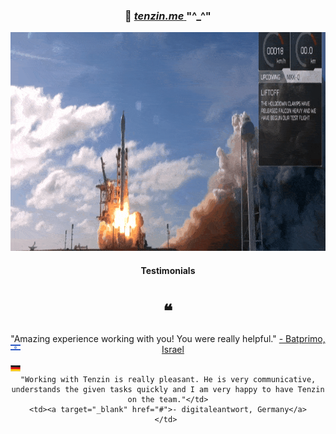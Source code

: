 <!-- ### Hi there 👋

### “love the life you live. live the life you love.” :blush:  -->

<div align="center">
 
  ###  :vulcan_salute:   <a target="_blank" rel="noopener noreferrer" href="https://gyurmey.dev/">  **_tenzin.me_**   </a> "^_^"

<!-- </div> -->
<!-- <br/> -->
<!-- <div align="center"> -->

<!-- <img src="./ninja.gif" alt="naruto"   > -->
<img src="./rocket.gif" alt="loading" width="100%" height="350px" >

<p align="center">
  <!-- <img width="48%" src="https://github-readme-stats.vercel.app/api?username=gyurmey&show_icons=true&theme=tokyonight" /> -->
</p>
 <!-- <img width="48%" src="https://github-readme-streak-stats.herokuapp.com/?user=gyurmey&theme=tokyonight" /> -->
<h4 align="center">Testimonials</h4>
<h1 align="center">❝</h1> 

<!--
<table>
  <tr>
    <th>Message</th>
    <th>Author</th>
  </tr>
  <tr>
    <td>
    "He worked project oriented and independent according to specifications and learned the process workflow (research and conception, logic design, layout design, programming). Tenzin Gyurmey was always friendly and courteous to his colleagues. He fulfilled all tasks reliably and to our complete satisfaction. We thank him for the work at Rapidfacture and wish Tenzin Gyurmey a good start in his professional life. We would be happy to welcome Mr. Tenzin Gyurmey to our company again."</td>
    <td><a target="_blank" href="#">- Felix Furtmayr, CEO, Rapidfacture GmbH</a></td> -->

  </tr> 

  <tr>
    <td>
    "Amazing experience working with you! You were really helpful."</td>
    <td><a target="_blank" href="#">- Batprimo, Israel</a>
<img align="left"  width="16px" src="./israel.png" />
    </td> 
  </tr> 
<br/>
<br/>
  
  <tr>
<img align="left"  width="16px" src="./german.jpg" />
    <td>

    "Working with Tenzin is really pleasant. He is very communicative, understands the given tasks quickly and I am very happy to have Tenzin on the team."</td>
    <td><a target="_blank" href="#">- digitaleantwort, Germany</a>
    </td> 
  </tr> 
  
  
</table>  
<!-- 
[![Gyurmey's github stats](https://github-readme-stats.vercel.app/api?username=gyurmey&theme=blue-green)](https://github.com/gyurmey/github-readme-stats) -->

<!-- [![Sparkline](https://stars.medv.io/Naereen/badges.svg)](https://stars.medv.io/Naereen/badges) -->

<!-- [![Sparkline](https://stars.medv.io/gyurmey/badges.svg)](https://stars.medv.io/gyurmey/badges) -->

<!-- [![Gyurmey's top languages](https://github-readme-stats.vercel.app/api/top-langs/?username=gyurmey&theme=blue-green)](https://github.com/gyurmey/github-readme-stats) -->

<!--
[![Gyurmey's github streak](https://github-readme-streak-stats.herokuapp.com/?user=gyurmey&theme=blue-green)](https://github.com/gyurmey/github-readme-streak-stats) -->

</div>
<!-- width="900px" height="200px"  -->

<!--
<br />

### hii:

<img align="left"  width="16px" src="https://raw.githubusercontent.com/github/explore/80688e429a7d4ef2fca1e82350fe8e3517d3494d/topics/react/react.png" />
<img align="left"  width="16px" src="https://raw.githubusercontent.com/github/explore/80688e429a7d4ef2fca1e82350fe8e3517d3494d/topics/vue/vue.png" />
<img align="left"  width="16px" src="https://raw.githubusercontent.com/github/explore/80688e429a7d4ef2fca1e82350fe8e3517d3494d/topics/angular/angular.png" />
<img align="left" width="16px" src="https://raw.githubusercontent.com/github/explore/80688e429a7d4ef2fca1e82350fe8e3517d3494d/topics/javascript/javascript.png" />
<img align="left" width="16px" src="https://raw.githubusercontent.com/github/explore/80688e429a7d4ef2fca1e82350fe8e3517d3494d/topics/sql/sql.png" />
<img align="left" width="16px" src="https://raw.githubusercontent.com/github/explore/80688e429a7d4ef2fca1e82350fe8e3517d3494d/topics/mysql/mysql.png" />
<img align="left"  width="16px" src="https://raw.githubusercontent.com/github/explore/80688e429a7d4ef2fca1e82350fe8e3517d3494d/topics/mongodb/mongodb.png" />


<img align="left"  width="16px" src="https://raw.githubusercontent.com/github/explore/80688e429a7d4ef2fca1e82350fe8e3517d3494d/topics/php/php.png" />
<img align="left"  width="16px" src="https://raw.githubusercontent.com/github/explore/80688e429a7d4ef2fca1e82350fe8e3517d3494d/topics/python/python.png" />
<img align="left"  width="16px" src="https://raw.githubusercontent.com/github/explore/80688e429a7d4ef2fca1e82350fe8e3517d3494d/topics/rails/rails.png" />
<img align="left" width="16px" src="https://raw.githubusercontent.com/github/explore/80688e429a7d4ef2fca1e82350fe8e3517d3494d/topics/typescript/typescript.png" />

<img align="left"  width="16px" src="https://raw.githubusercontent.com/github/explore/80688e429a7d4ef2fca1e82350fe8e3517d3494d/topics/redux/redux.png" />

<img align="left"  width="16px" src="https://raw.githubusercontent.com/github/explore/80688e429a7d4ef2fca1e82350fe8e3517d3494d/topics/ruby/ruby.png" />

<img align="left"  width="16px" src="https://raw.githubusercontent.com/github/explore/80688e429a7d4ef2fca1e82350fe8e3517d3494d/topics/express/express.png" />

<img  align="left" width="16px" src="https://raw.githubusercontent.com/github/explore/80688e429a7d4ef2fca1e82350fe8e3517d3494d/topics/bootstrap/bootstrap.png" />

<img align="left" width="16px" src="https://raw.githubusercontent.com/github/explore/80688e429a7d4ef2fca1e82350fe8e3517d3494d/topics/symfony/symfony.png" />

<img align="left" width="16px" src="https://raw.githubusercontent.com/github/explore/80688e429a7d4ef2fca1e82350fe8e3517d3494d/topics/java/java.png" />


<img align="left" width="16px" src="https://raw.githubusercontent.com/github/explore/80688e429a7d4ef2fca1e82350fe8e3517d3494d/topics/docker/docker.png" />



<br />
<br />
-->

<!--
**gyurmey/gyurmey** is a ✨ _special_ ✨ repository because its `README.md` (this file) appears on your GitHub profile.

Here are some ideas to get you started:

- 🔭 I’m currently working on ...
- 🌱 I’m currently learning ...
- 👯 I’m looking to collaborate on ...
- 🤔 I’m looking for help with ...
- 💬 Ask me about ...
- 📫 How to reach me: ...
- 😄 Pronouns: ...
- ⚡ Fun fact: ...
-->
